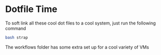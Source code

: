 # Dotfile Time

To soft link all these cool dot files to a cool system, just run the following command 

```bash
bash strap
```

The workflows folder has some extra set up for a cool variety of VMs
